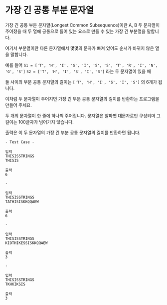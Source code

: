 # 가장 긴 공통 부분 문자열
가장 긴 공통 부분 문자열(Longest Common Subsequence)이란 A, B 두 문자열이 주어졌을 때 두 열에 공통으로 들어 있는 요소로 만들 수 있는 가장 긴 부분열을 말합니다.

여기서 부분열이란 다른 문자열에서 몇몇의 문자가 빠져 있어도 순서가 바뀌지 않은 열을 말합니다.

예를 들어 `S1 = ['T', 'H', 'I', 'S', 'I', 'S', 'S', 'T', 'R', 'I', 'N', 'G', 'S']`  `S2 = ['T', 'H', 'I', 'S', 'I', 'S']` 라는 두 문자열이 있을 때

둘 사이의 부분 공통 문자열의 길이는 `['T', 'H', 'I', 'S', 'I', 'S']` 의 6개가 됩니다.

이처럼 두 문자열이 주어지면 가장 긴 부분 공통 문자열의 길이를 반환하는 프로그램을 만들어 주세요.

두 개의 문자열이 한 줄에 하나씩 주어집니다. 문자열은 알파벳 대문자로만 구성되며 그 길이는 100글자가 넘어가지 않습니다.

출력은 이 두 문자열의 가장 긴 부분 공통 문자열의 길이를 반환하면 됩니다.

```
- Test Case -

입력
THISISSTRINGS
THISIS

출력
6

-

입력
THISISSTRINGS
TATHISISKKQQAEW

출력
6

-

입력
THISISSTRINGS
KIOTHIKESSISKKQQAEW

출력
3

-

입력
THISISSTRINGS
TKHKIKSIS

출력
3
```